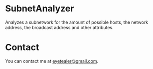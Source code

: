 # SubnetAnalyzer
Analyzes a subnetwork for the amount of possible hosts, the network address, the broadcast address and other attributes.

# Contact
You can contact me at [eyetealer@gmail.com](mailto:eyetealer@gmail.com).
